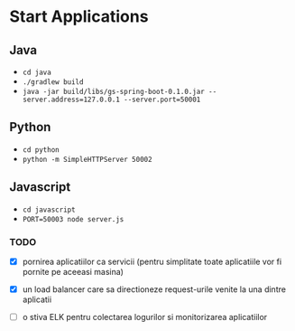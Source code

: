 # Start Applications

## Java 

 - `cd java`
 - `./gradlew build`
 - `java -jar build/libs/gs-spring-boot-0.1.0.jar --server.address=127.0.0.1 --server.port=50001`
 
## Python

 - `cd python`
 - `python -m SimpleHTTPServer 50002`
 
## Javascript

 - `cd javascript`
 - `PORT=50003 node server.js`

### TODO
- [x] pornirea aplicatiilor ca servicii (pentru simplitate toate aplicatiile vor fi pornite pe aceeasi masina)
- [x] un load balancer care sa directioneze request-urile venite la una dintre aplicatii
- [ ] o stiva ELK pentru colectarea logurilor si monitorizarea aplicatiilor

